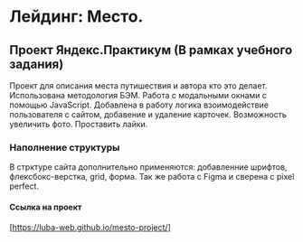 # Лейдинг: Место.

## Проект Яндекс.Практикум (В рамках учебного задания)
Проект для описания места путишествия и автора кто это делает. Использована методология БЭМ. Работа с модальными окнами с помощью JavaScript. Добавлена в работу логика взоимодействие пользователя с сайтом, добавение и удаление карточек. Возможность увеличить фото. Проставить лайки.

### Наполнение структуры
В стрктуре сайта дополнительно применяются: добавленние шрифтов, флексбокс-верстка, grid, форма.
Так же работа с Figma и сверена с pixel perfect.

#### Ссылка на проект
[https://luba-web.github.io/mesto-project/]
